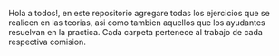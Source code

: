 Hola a todos!, en este repositorio agregare todas los ejercicios que se realicen en las teorias, asi como tambien aquellos que los ayudantes resuelvan en la practica. Cada carpeta pertenece al trabajo de cada respectiva comision.
